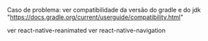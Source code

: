 Caso de problema:
ver compatibilidade da versão do gradle e do jdk
"https://docs.gradle.org/current/userguide/compatibility.html"

ver react-native-reanimated
ver react-native-navigation